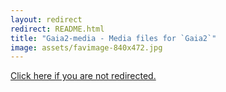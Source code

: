 ```yaml
---
layout: redirect
redirect: README.html
title: "Gaia2-media - Media files for `Gaia2`"
image: assets/favimage-840x472.jpg
---
```


<a href="{{ page.redirect }}">Click here if you are not redirected.</a>
